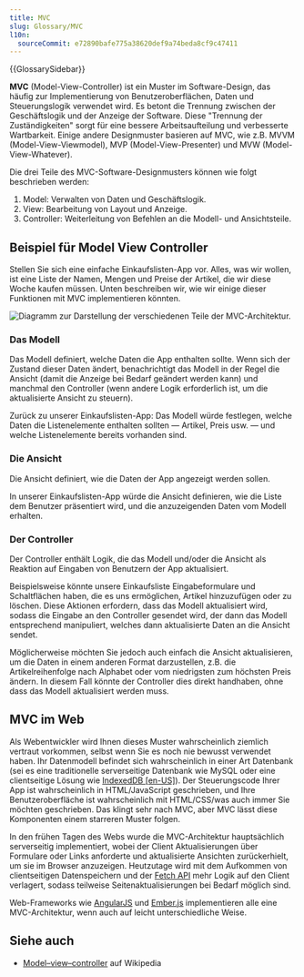 ```yaml
---
title: MVC
slug: Glossary/MVC
l10n:
  sourceCommit: e72890bafe775a38620def9a74beda8cf9c47411
---
```


{{GlossarySidebar}}

**MVC** (Model-View-Controller) ist ein Muster im Software-Design, das häufig zur Implementierung von Benutzeroberflächen, Daten und Steuerungslogik verwendet wird. Es betont die Trennung zwischen der Geschäftslogik und der Anzeige der Software. Diese "Trennung der Zuständigkeiten" sorgt für eine bessere Arbeitsaufteilung und verbesserte Wartbarkeit. Einige andere Designmuster basieren auf MVC, wie z.B. MVVM (Model-View-Viewmodel), MVP (Model-View-Presenter) und MVW (Model-View-Whatever).

Die drei Teile des MVC-Software-Designmusters können wie folgt beschrieben werden:

1. Model: Verwalten von Daten und Geschäftslogik.
2. View: Bearbeitung von Layout und Anzeige.
3. Controller: Weiterleitung von Befehlen an die Modell- und Ansichtsteile.

## Beispiel für Model View Controller

Stellen Sie sich eine einfache Einkaufslisten-App vor. Alles, was wir wollen, ist eine Liste der Namen, Mengen und Preise der Artikel, die wir diese Woche kaufen müssen. Unten beschreiben wir, wie wir einige dieser Funktionen mit MVC implementieren könnten.

![Diagramm zur Darstellung der verschiedenen Teile der MVC-Architektur.](model-view-controller-light-blue.png)

### Das Modell

Das Modell definiert, welche Daten die App enthalten sollte. Wenn sich der Zustand dieser Daten ändert, benachrichtigt das Modell in der Regel die Ansicht (damit die Anzeige bei Bedarf geändert werden kann) und manchmal den Controller (wenn andere Logik erforderlich ist, um die aktualisierte Ansicht zu steuern).

Zurück zu unserer Einkaufslisten-App: Das Modell würde festlegen, welche Daten die Listenelemente enthalten sollten — Artikel, Preis usw. — und welche Listenelemente bereits vorhanden sind.

### Die Ansicht

Die Ansicht definiert, wie die Daten der App angezeigt werden sollen.

In unserer Einkaufslisten-App würde die Ansicht definieren, wie die Liste dem Benutzer präsentiert wird, und die anzuzeigenden Daten vom Modell erhalten.

### Der Controller

Der Controller enthält Logik, die das Modell und/oder die Ansicht als Reaktion auf Eingaben von Benutzern der App aktualisiert.

Beispielsweise könnte unsere Einkaufsliste Eingabeformulare und Schaltflächen haben, die es uns ermöglichen, Artikel hinzuzufügen oder zu löschen. Diese Aktionen erfordern, dass das Modell aktualisiert wird, sodass die Eingabe an den Controller gesendet wird, der dann das Modell entsprechend manipuliert, welches dann aktualisierte Daten an die Ansicht sendet.

Möglicherweise möchten Sie jedoch auch einfach die Ansicht aktualisieren, um die Daten in einem anderen Format darzustellen, z.B. die Artikelreihenfolge nach Alphabet oder vom niedrigsten zum höchsten Preis ändern. In diesem Fall könnte der Controller dies direkt handhaben, ohne dass das Modell aktualisiert werden muss.

## MVC im Web

Als Webentwickler wird Ihnen dieses Muster wahrscheinlich ziemlich vertraut vorkommen, selbst wenn Sie es noch nie bewusst verwendet haben. Ihr Datenmodell befindet sich wahrscheinlich in einer Art Datenbank (sei es eine traditionelle serverseitige Datenbank wie MySQL oder eine clientseitige Lösung wie [IndexedDB \[en-US\]](/de/docs/Web/API/IndexedDB_API)). Der Steuerungscode Ihrer App ist wahrscheinlich in HTML/JavaScript geschrieben, und Ihre Benutzeroberfläche ist wahrscheinlich mit HTML/CSS/was auch immer Sie möchten geschrieben. Das klingt sehr nach MVC, aber MVC lässt diese Komponenten einem starreren Muster folgen.

In den frühen Tagen des Webs wurde die MVC-Architektur hauptsächlich serverseitig implementiert, wobei der Client Aktualisierungen über Formulare oder Links anforderte und aktualisierte Ansichten zurückerhielt, um sie im Browser anzuzeigen. Heutzutage wird mit dem Aufkommen von clientseitigen Datenspeichern und der [Fetch API](/de/docs/Web/API/Fetch_API) mehr Logik auf den Client verlagert, sodass teilweise Seitenaktualisierungen bei Bedarf möglich sind.

Web-Frameworks wie [AngularJS](https://en.wikipedia.org/wiki/AngularJS) und [Ember.js](https://en.wikipedia.org/wiki/Ember.js) implementieren alle eine MVC-Architektur, wenn auch auf leicht unterschiedliche Weise.

## Siehe auch

- [Model–view–controller](https://en.wikipedia.org/wiki/Model–view–controller) auf Wikipedia
